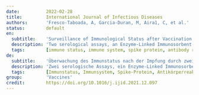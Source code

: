 ```yaml
---
date:          2022-02-28
title:         International Journal of Infectious Diseases
authors:       'Fresco-Taboada, A, Garcia-Duran, M, Aira1, C, et al.'
status:        default
en:
  subtitle:    'Surveillance of Immunological Status after Vaccination by two Serological Assays based on SARS-CoV-2 Spike Protein'
  description: 'Two serological assays, an Enzyme-Linked Immunosorbent Assay (ELISA) and a Lateral Flow Assay (LFA), have been developed based on the SARS-CoV-2 recombinant Receptor Binding Domain (RBD-ELISA) and the combination of Trimeric Spike (S) and Nucleoprotein (N), S-LFA and N-LFA, respectively, as candidate tools for both indirect measurement of virus circulation and assessment of infection and vaccine-induced immunity. A total of 1272 human serum samples collected from volunteers (SARS-CoV-2 infected, non-infected or vaccinated) were evaluated by the two assays. For the RBD-ELISA, plates were coated with RBD, sera were added at 1/5 dilution and bound antibodies were detected with RBD labelled with Horseradish Peroxidase. For the LFA, two parallel strips were used: one for detection of N-specific antibodies; and another one for detection of S-specific antibodies, using S both as capture and detector reagent. Twenty microliters of blood or ten microliters of serum were applied to each cassette and results were interpreted after ten minutes. A seroneutralization assay was used as reference for the detection of neutralizing antibodies with RBD-ELISA and Reference sera (World Health Organization), for determination of the Limit of detection (LoD). MedCalc® 10 software was used for statistical analysis. The potential diagnostic application with sera from naturally infected and non-infected volunteers showed sensitivity, specificity and agreement (kappa) values of 95.1%, 99.0% and 0.94 respectively for RBD-ELISA; while 97.2%, 99.3% and 0.967 respectively for N-LFA; or 93.2% 98.3 %, 0.923, respectively for S-LFA. Serum samples from vaccinated individuals were analyzed for the specific detection of antibodies to the S protein: for vaccinated but non-infected individuals, sensitivity reached 97.3% after 15 days post-second vaccination dose whereas for previously infected people reached 100% after only 15 days post-first dose. The performance of RBD-ELISA showed good agreement with seroneutralization and excellent agreement with S-LFA (kappa 0.979). The dual N/S LFA represents a valuable tool to detect SARS-CoV-2 infection due to its complementary information on N and S-specific antibody response. Furthermore, the S-LFA and RBD-ELISA are both proven to be able to determine the extent of antibody response after vaccination. '
  tags:        [immune status, immune system, spike protein, antibody response]
de:
  subtitle:    'Überwachung des Immunstatus nach der Impfung durch zwei serologische Tests auf der Grundlage von SARS-CoV-2-Spike-Protein'
  description: 'Zwei serologische Assays, ein Enzyme-Linked Immunosorbent Assay (ELISA) und ein Lateral Flow Assay (LFA), wurden auf der Grundlage der rekombinanten SARS-CoV-2-Rezeptorbindungsdomäne (RBD-ELISA) und der Kombination aus trimerem Spike (S) und Nukleoprotein (N), S-LFA bzw. N-LFA, entwickelt und eignen sich sowohl für die indirekte Messung der Viruszirkulation als auch für die Bewertung der Infektion und der impfinduzierten Immunität. Insgesamt wurden 1272 Humanserumproben von Freiwilligen (SARS-CoV-2-infiziert, nicht infiziert oder geimpft) mit den beiden Assays untersucht. Für den RBD-ELISA wurden Platten mit RBD beschichtet, Seren in einer Verdünnung von 1/5 zugegeben und gebundene Antikörper mit RBD, markiert mit Meerrettichperoxidase, nachgewiesen. Für den LFA wurden zwei parallele Streifen verwendet: einer für den Nachweis von N-spezifischen Antikörpern und ein weiterer für den Nachweis von S-spezifischen Antikörpern, wobei S sowohl als Fänger- als auch als Nachweisreagenz verwendet wurde. Zwanzig Mikroliter Blut oder zehn Mikroliter Serum wurden auf jede Kassette aufgetragen, und die Ergebnisse wurden nach zehn Minuten ausgewertet. Ein Seroneutralisationstest wurde als Referenz für den Nachweis neutralisierender Antikörper mit RBD-ELISA und Referenzseren (Weltgesundheitsorganisation) verwendet, um die Nachweisgrenze (LoD) zu bestimmen. Für die statistische Analyse wurde die Software MedCalc® 10 verwendet. Die potenzielle diagnostische Anwendung mit Seren von natürlich infizierten und nicht infizierten Freiwilligen ergab Sensitivitäts-, Spezifitäts- und Übereinstimmungswerte (Kappa) von 95,1 %, 99,0 % bzw. 0,94 für den RBD-ELISA; 97,2 %, 99,3 % bzw. 0,967 für den N-LFA; bzw. 93,2 %, 98,3 % und 0,923 für den S-LFA. Serumproben von geimpften Personen wurden für den spezifischen Nachweis von Antikörpern gegen das S-Protein analysiert: bei geimpften, aber nicht infizierten Personen erreichte die Sensitivität 97,3 % nach 15 Tagen nach der zweiten Impfdosis, während sie bei zuvor infizierten Personen 100 % nach nur 15 Tagen nach der ersten Dosis erreichte. Die Leistung des RBD-ELISA zeigte eine gute Übereinstimmung mit der Seroneutralisierung und eine ausgezeichnete Übereinstimmung mit dem S-LFA (Kappa 0,979). Der duale N/S-LFA stellt aufgrund seiner komplementären Informationen über die N- und S-spezifische Antikörperreaktion ein wertvolles Instrument zum Nachweis einer SARS-CoV-2-Infektion dar. Darüber hinaus sind sowohl der S-LFA als auch der RBD-ELISA nachweislich in der Lage, das Ausmaß der Antikörperreaktion nach der Impfung zu bestimmen.' 
  tags:        [Immunstatus, Immunsystem, Spike-Protein, Antikörperreaktion]
group:         'Vaccines'
credit:        https://doi.org/10.1016/j.ijid.2021.12.097
---
```

